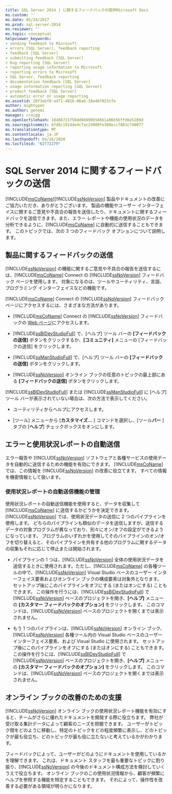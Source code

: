 ```yaml
---
title: SQL Server 2014 | に関するフィードバックの提供Microsoft Docs
ms.custom: ''
ms.date: 05/24/2017
ms.prod: sql-server-2014
ms.reviewer: ''
ms.topic: conceptual
helpviewer_keywords:
- sending feedback to Microsoft
- errors [SQL Server], feedback reporting
- feedback [SQL Server]
- submitting feedback [SQL Server]
- bug reporting [SQL Server]
- reporting usage information to Microsoft
- reporting errors to Microsoft
- SQL Server, feedback reporting
- documentation feedback [SQL Server]
- usage information reporting [SQL Server]
- product feedback [SQL Server]
- automatic error or usage reporting
ms.assetid: 28f3ebf0-ad71-4816-86a6-18a46f023cfe
author: mightypen
ms.author: genemi
manager: craigg
ms.openlocfilehash: 10466721f50dd8b090b5d6b1a06b5bffd6e5289d
ms.sourcegitcommit: 6fd8c1914de4c7ac24900fe388ecc7883c740077
ms.translationtype: MT
ms.contentlocale: ja-JP
ms.lasthandoff: 04/26/2020
ms.locfileid: "62772279"
---
```

# <a name="providing-feedback-for-sql-server-2014"></a>SQL Server 2014 に関するフィードバックの送信
  [!INCLUDE[msCoName](../includes/msconame-md.md)][!INCLUDE[ssNoVersion](../includes/ssnoversion-md.md)] 製品やドキュメントの改善にご協力いただき、ありがとうございます。 製品の機能やユーザー インターフェイスに関するご意見や不具合の報告を送信したり、ドキュメントに関するフィードバックを送信できます。また、エラー レポートや機能の使用状況のデータを分析できるように、[!INCLUDE[msCoName](../includes/msconame-md.md)] に自動的に送信することもできます。 このトピックでは、次の 3 つのフィードバック オプションについて説明します。  
  
## <a name="submitting-feedback-about-the-product"></a>製品に関するフィードバックの送信  
 [!INCLUDE[ssNoVersion](../includes/ssnoversion-md.md)] の機能に関するご意見や不具合の報告を送信するには、[!INCLUDE[msCoName](../includes/msconame-md.md)] Connect の [!INCLUDE[ssNoVersion](../includes/ssnoversion-md.md)] フィードバック ページを使用します。 対象になるのは、ツールやユーティリティ、言語、プログラミング インターフェイスなどの機能です。  
  
 [!INCLUDE[msCoName](../includes/msconame-md.md)] Connect の [!INCLUDE[ssNoVersion](../includes/ssnoversion-md.md)] フィードバック ページにアクセスするには、さまざまな方法があります。  
  
-   [!INCLUDE[msCoName](../includes/msconame-md.md)] Connect の [!INCLUDE[ssNoVersion](../includes/ssnoversion-md.md)] フィードバックの [Web ページ](https://go.microsoft.com/fwlink/?linkid=34178)にアクセスします。  
  
-   [!INCLUDE[ssBIDevStudioFull](../includes/ssbidevstudiofull-md.md)] で、[ヘルプ] ツール バーの **[フィードバックの送信]** ボタンをクリックするか、**[コミュニティ]** メニューの [フィードバックの送信] をクリックします。  
  
-   [!INCLUDE[ssManStudioFull](../includes/ssmanstudiofull-md.md)] で、[ヘルプ] ツール バーの **[フィードバックの送信]** ボタンをクリックします。  
  
-   [!INCLUDE[ssNoVersion](../includes/ssnoversion-md.md)] オンライン ブックの任意のトピックの最上部にある **[フィードバックの送信]** ボタンをクリックします。  
  
 [!INCLUDE[ssBIDevStudioFull](../includes/ssbidevstudiofull-md.md)] または [!INCLUDE[ssManStudioFull](../includes/ssmanstudiofull-md.md)] に [ヘルプ] ツール バーが表示されていない場合は、次の方法で表示してください。  
  
-   ユーティリティからヘルプにアクセスします。  
  
-   [ツール] メニューから [**カスタマイズ...** ] コマンドを選択し、[ツール**バー** ] タブの [**ヘルプ**] チェックボックスをオンにします。  
  
## <a name="automatic-error-and-usage-reporting"></a>エラーと使用状況レポートの自動送信  
 エラー報告や [!INCLUDE[ssNoVersion](../includes/ssnoversion-md.md)] ソフトウェアと各種サービスの使用データを自動的に送信するための機能を有効にできます。 [!INCLUDE[msCoName](../includes/msconame-md.md)] では、この情報を [!INCLUDE[ssNoVersion](../includes/ssnoversion-md.md)] の改善に役立てます。 すべての情報を機密情報として扱います。  
  
### <a name="managing-automatic-usage-reporting"></a>使用状況レポートの自動送信機能の管理  
 使用状況レポートの自動送信機能を使用すると、データを収集して [!INCLUDE[msCoName](../includes/msconame-md.md)] に送信するかどうかを決定できます。 [!INCLUDE[ssNoVersion](../includes/ssnoversion-md.md)] では、使用状況データの送信に 2 つのパイプラインを使用します。 どちらのパイプラインも類似のデータを送信しますが、送信するデータの対象プログラムが異なっており、別々にオン/オフの設定ができるようになっています。 プログラムのいずれかを使用してそのパイプラインのオン/オフを切り替えると、そのパイプラインを共有する他のプログラムに関するデータの収集もそれに応じて停止または開始されます。  
  
-   パイプラインの 1 つは、[!INCLUDE[ssNoVersion](../includes/ssnoversion-md.md)] 全体の使用状況データを送信するときに使用されます。ただし、[!INCLUDE[msCoName](../includes/msconame-md.md)] の各種ツールの中で、[!INCLUDE[ssNoVersion](../includes/ssnoversion-md.md)] Visual Studio ベースのユーザー インターフェイス要素およびオンライン ブックの構成要素は対象外となります。 セットアップ後にこのパイプラインをオフにする (またはオンにする) こともできます。 この操作を行うには、[!INCLUDE[ssBIDevStudioFull](../includes/ssbidevstudiofull-md.md)] で [!INCLUDE[ssNoVersion](../includes/ssnoversion-md.md)] ベースのプロジェクトを開き、**[ヘルプ]** メニューの **[カスタマー フィードバックのオプション]** をクリックします。 このコマンドは、[!INCLUDE[ssNoVersion](../includes/ssnoversion-md.md)] ベースのプロジェクトを開くまでは表示されません。  
  
-   もう 1 つのパイプラインは、[!INCLUDE[ssNoVersion](../includes/ssnoversion-md.md)] オンライン ブック、[!INCLUDE[ssNoVersion](../includes/ssnoversion-md.md)] 各種ツール内の Visual Studio ベースのユーザー インターフェイス要素、および Visual Studio に使用されます。 セットアップ後にこのパイプラインをオフにする (またはオンにする) こともできます。 この操作を行うには、[!INCLUDE[ssBIDevStudioFull](../includes/ssbidevstudiofull-md.md)] で [!INCLUDE[ssNoVersion](../includes/ssnoversion-md.md)] ベースのプロジェクトを開き、**[ヘルプ]** メニューの **[カスタマー フィードバックのオプション]** をクリックします。 このコマンドは、[!INCLUDE[ssNoVersion](../includes/ssnoversion-md.md)] ベースのプロジェクトを開くまでは表示されません。  
  
## <a name="helping-build-a-better-books-online"></a>オンライン ブックの改善のための支援  
 [!INCLUDE[ssNoVersion](../includes/ssnoversion-md.md)] オンライン ブックの使用状況レポート機能を有効にすると、チームがさらに優れたドキュメントを開発する際に役立ちます。 弊社が受け取る集計データによって顧客のニーズを把握できます。 ユーザーがトピック間をどのように移動し、特定のトピックをどの程度頻繁に表示し、どのトピックが最も役立ち、どのトピックが最も役に立たないと考えているかがわかります。  
  
 フィードバックによって、ユーザーがどのようにドキュメントを使用しているかを理解できます。 これは、ドキュメント スタッフを最も重要なトピックに割り振り、[!INCLUDE[ssNoVersion](../includes/ssnoversion-md.md)] の今後のドキュメント構成方法を検討していくうえで役立ちます。 オンライン ブックのこの使用状況情報から、顧客が頻繁にヘルプを参照する機能を特定することもできます。 それによって、操作性を改善する必要がある領域が明らかになります。  
  
  
